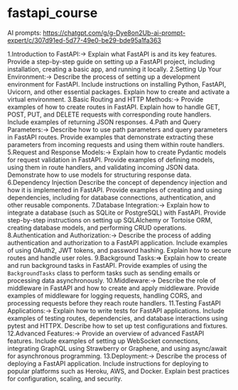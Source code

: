# fastapi_course
AI prompts: https://chatgpt.com/g/g-Dye8on2Ub-ai-prompt-expert/c/307d91ed-5d77-49e0-be29-bde95a1fa363

1.Introduction to FastAPI:->
Explain what FastAPI is and its key features. Provide a step-by-step guide on setting up a FastAPI project, including installation, creating a basic app, and running it locally.
2.Setting Up Your Environment:->
  Describe the process of setting up a development environment for FastAPI. Include instructions on installing Python, FastAPI, Uvicorn, and other essential packages. Explain how to create and activate a virtual environment.
3.Basic Routing and HTTP Methods:->
  Provide examples of how to create routes in FastAPI. Explain how to handle GET, POST, PUT, and DELETE requests with corresponding route handlers. Include examples of returning JSON responses.
4.Path and Query Parameters:->
  Describe how to use path parameters and query parameters in FastAPI routes. Provide examples that demonstrate extracting these parameters from incoming requests and using them within route handlers.
5.Request and Response Models:->
  Explain how to create Pydantic models for request validation in FastAPI. Provide examples of defining models, using them in route handlers, and validating incoming JSON data. Demonstrate how to use models for structuring response data.
6.Dependency Injection
  Describe the concept of dependency injection and how it is implemented in FastAPI. Provide examples of creating and using dependencies, including for database connections, authentication, and other reusable components.
7.Database Integration:->
  Explain how to integrate a database (such as SQLite or PostgreSQL) with FastAPI. Provide step-by-step instructions on setting up SQLAlchemy or Tortoise ORM, creating database models, and performing CRUD operations.
8.Authentication and Authorization:->
  Describe the process of adding authentication and authorization to a FastAPI application. Include examples of using OAuth2, JWT tokens, and password hashing. Explain how to secure routes and handle user roles.
9.Background Tasks:=>
  Explain how to create and run background tasks in FastAPI. Provide examples of using the `BackgroundTasks` class to perform tasks such as sending emails or processing data asynchronously.
10.Middleware:->
  Describe the role of middleware in FastAPI and how to create and apply middleware. Provide examples of middleware for logging requests, handling CORS, and processing requests before they reach route handlers.
11.Testing FastAPI Applications:->
  Explain how to write tests for FastAPI applications. Include examples of testing routes, dependencies, and database interactions using pytest and HTTPX. Describe how to set up test configurations and fixtures.
12.Advanced Features:->
  Provide an overview of advanced FastAPI features. Include examples of setting up WebSocket connections, integrating GraphQL using Strawberry or Graphene, and using async/await for asynchronous programming.
13.Deployment:->
Describe the process of deploying a FastAPI application. Include instructions for deploying to popular platforms such as Heroku, AWS, and Docker. Explain best practices for configuration, scaling, and security.


